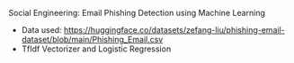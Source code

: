 Social Engineering: Email Phishing Detection using Machine Learning
- Data used: https://huggingface.co/datasets/zefang-liu/phishing-email-dataset/blob/main/Phishing_Email.csv
- TfIdf Vectorizer and Logistic Regression
